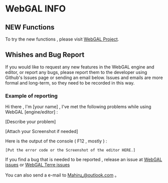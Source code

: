 # WebGAL INFO

## NEW Functions

To try the new functions , please visit [WebGAL Project](https://github.com/users/MakinoharaShoko/projects/1).

## Whishes and Bug Report

If you would like to request any new features in the WebGAL engine and editor, or report any bugs, please report them to the developer using Github's Issues page or sending an email below. Issues and emails are more formal and long-term, so they need to be recorded in this way.

### Example of reporting

Hi there , I'm [your name] , I've met the following problems while using WebGAL [engine/editor] :

[Describe your problem]

[Attach your Screenshot if needed]

Here is the output of the console ( F12 , mostly ) :

```
[Put the error code or the Screenshot of the editor HERE.]
```

If you find a bug that is needed to be reported , release an issue at  [WebGAL issues](https://github.com/MakinoharaShoko/WebGAL/issues) or [WebGAL Terre issues](https://github.com/MakinoharaShoko/WebGAL_Terre/issues) 

You can also send a e-mail to Mahiru_@outlook.com 。

